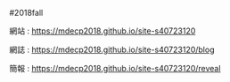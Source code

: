 #2018fall

網站 : https://mdecp2018.github.io/site-s40723120

網誌 : https://mdecp2018.github.io/site-s40723120/blog

簡報 : https://mdecp2018.github.io/site-s40723120/reveal
